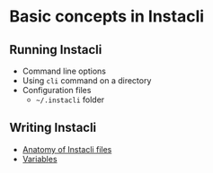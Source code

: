 # Basic concepts in Instacli

## Running Instacli

* Command line options
* Using `cli` command on a directory
* Configuration files
    * `~/.instacli` folder

## Writing Instacli

* [Anatomy of Instacli files](Anatomy%20of%20Instacli%20files.md)
* [Variables](Variables.md)
